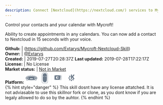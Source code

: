 ```yaml
---
description: Connect [Nextcloud](https://nextcloud.com/) services to Mycroft
---
```

Control your contacts and your calendar with Mycroft!

Ability to create appointments in any calendars.
You can now add a contact to Nextcloud in 15 seconds with your voice.

**Github:** | (https://github.com/Extarys/Mycroft-Nextcloud-Skill)  
**Owner:** | [@Extarys](https://github.com/Extarys)  
**Created:** | 2019-07-27T20:28:37Z  **Last updated:** 2019-07-28T17:22:17Z  
**License:** | No License  
**Market status:** | [Not in Market](https://market.mycroft.ai/skill/)  
**Platform:**   ![](.gitbook/assets/mark-1-icon.png)  ![](.gitbook/assets/mark-2-icon.png)  ![](.gitbook/assets/picroft-icon.png)  ![](.gitbook/assets/kde.png)   
{% hint style="danger" %}
This skill dosnt have any license attatched. It is not adviasable to use this skillnor fork or clone, as you dont know if you are legaly allowed to do so by the auhtor.
{% endhint %}
